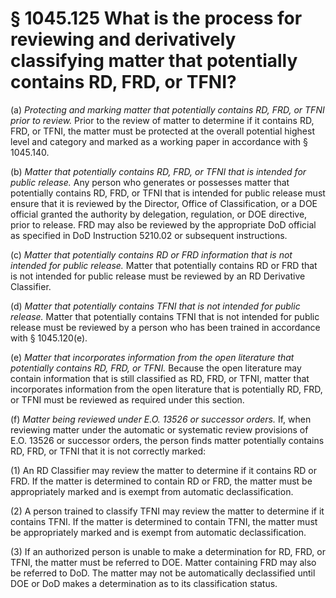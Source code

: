# § 1045.125   What is the process for reviewing and derivatively classifying matter that potentially contains RD, FRD, or TFNI?

(a) *Protecting and marking matter that potentially contains RD, FRD, or TFNI prior to review.* Prior to the review of matter to determine if it contains RD, FRD, or TFNI, the matter must be protected at the overall potential highest level and category and marked as a working paper in accordance with § 1045.140.


(b) *Matter that potentially contains RD, FRD, or TFNI that is intended for public release.* Any person who generates or possesses matter that potentially contains RD, FRD, or TFNI that is intended for public release must ensure that it is reviewed by the Director, Office of Classification, or a DOE official granted the authority by delegation, regulation, or DOE directive, prior to release. FRD may also be reviewed by the appropriate DoD official as specified in DoD Instruction 5210.02 or subsequent instructions.


(c) *Matter that potentially contains RD or FRD information that is not intended for public release.* Matter that potentially contains RD or FRD that is not intended for public release must be reviewed by an RD Derivative Classifier.


(d) *Matter that potentially contains TFNI that is not intended for public release.* Matter that potentially contains TFNI that is not intended for public release must be reviewed by a person who has been trained in accordance with § 1045.120(e).


(e) *Matter that incorporates information from the open literature that potentially contains RD, FRD, or TFNI.* Because the open literature may contain information that is still classified as RD, FRD, or TFNI, matter that incorporates information from the open literature that is potentially RD, FRD, or TFNI must be reviewed as required under this section.


(f) *Matter being reviewed under E.O. 13526 or successor orders.* If, when reviewing matter under the automatic or systematic review provisions of E.O. 13526 or successor orders, the person finds matter potentially contains RD, FRD, or TFNI that it is not correctly marked:


(1) An RD Classifier may review the matter to determine if it contains RD or FRD. If the matter is determined to contain RD or FRD, the matter must be appropriately marked and is exempt from automatic declassification.


(2) A person trained to classify TFNI may review the matter to determine if it contains TFNI. If the matter is determined to contain TFNI, the matter must be appropriately marked and is exempt from automatic declassification.


(3) If an authorized person is unable to make a determination for RD, FRD, or TFNI, the matter must be referred to DOE. Matter containing FRD may also be referred to DoD. The matter may not be automatically declassified until DOE or DoD makes a determination as to its classification status.




